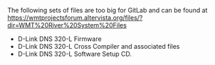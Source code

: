 The following sets of files are too big for GitLab and can be found at https://wmtprojectsforum.altervista.org/files/?dir=WMT%20River%20System%20Files

- D-Link DNS 320-L Firmware
- D-Link DNS 320-L Cross Compiler and associated files
- D-Link DNS 320-L Software Setup CD.
